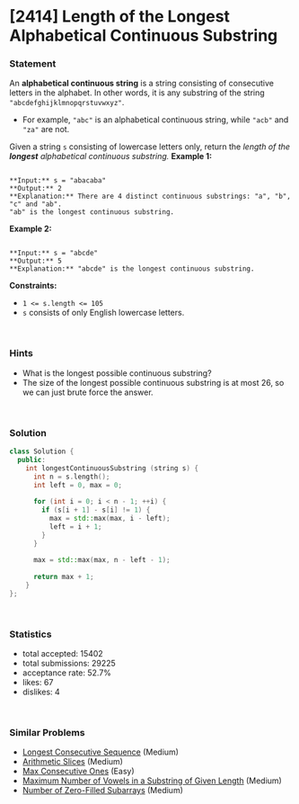 # [2414] Length of the Longest Alphabetical Continuous Substring



### Statement

An **alphabetical continuous string** is a string consisting of consecutive letters in the alphabet. In other words, it is any substring of the string `"abcdefghijklmnopqrstuvwxyz"`.

* For example, `"abc"` is an alphabetical continuous string, while `"acb"` and `"za"` are not.



Given a string `s` consisting of lowercase letters only, return the *length of the **longest** alphabetical continuous substring.*
**Example 1:**

```

**Input:** s = "abacaba"
**Output:** 2
**Explanation:** There are 4 distinct continuous substrings: "a", "b", "c" and "ab".
"ab" is the longest continuous substring.

```

**Example 2:**

```

**Input:** s = "abcde"
**Output:** 5
**Explanation:** "abcde" is the longest continuous substring.

```

**Constraints:**
* `1 <= s.length <= 105`
* `s` consists of only English lowercase letters.


<br>

### Hints

- What is the longest possible continuous substring?
- The size of the longest possible continuous substring is at most 26, so we can just brute force the answer.

<br>

### Solution

```cpp
class Solution {
  public:
    int longestContinuousSubstring (string s) {
      int n = s.length();
      int left = 0, max = 0;
      
      for (int i = 0; i < n - 1; ++i) {
        if (s[i + 1] - s[i] != 1) {
          max = std::max(max, i - left);
          left = i + 1;
        }
      }
      
      max = std::max(max, n - left - 1);
      
      return max + 1;
    }
};
```

<br>

### Statistics

- total accepted: 15402
- total submissions: 29225
- acceptance rate: 52.7%
- likes: 67
- dislikes: 4

<br>

### Similar Problems

- [Longest Consecutive Sequence](https://leetcode.com/problems/longest-consecutive-sequence) (Medium)
- [Arithmetic Slices](https://leetcode.com/problems/arithmetic-slices) (Medium)
- [Max Consecutive Ones](https://leetcode.com/problems/max-consecutive-ones) (Easy)
- [Maximum Number of Vowels in a Substring of Given Length](https://leetcode.com/problems/maximum-number-of-vowels-in-a-substring-of-given-length) (Medium)
- [Number of Zero-Filled Subarrays](https://leetcode.com/problems/number-of-zero-filled-subarrays) (Medium)
